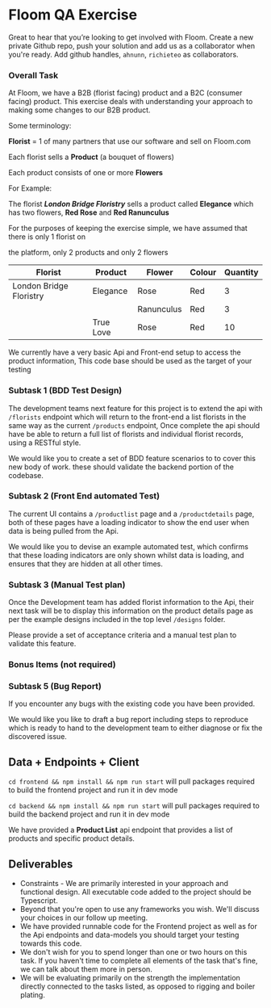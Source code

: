 # **Floom QA Exercise**

Great to hear that you’re looking to get involved with Floom. Create a new private Github repo, push your solution and add us as a collaborator when you're ready. Add github handles, `ahnunn`, `richieteo` as collaborators.

### **Overall Task**

At Floom, we have a B2B (florist facing) product and a B2C (consumer facing) product. This exercise deals with understanding your approach to making some changes to our B2B product.

Some terminology:

**Florist** = 1 of many partners that use our software and sell on Floom.com

Each florist sells a **Product** (a bouquet of flowers)

Each product consists of one or more **Flowers**

For Example:

The florist ***London Bridge Floristry*** sells a product called **Elegance** which has two flowers, **Red Rose** and **Red Ranunculus**

For the purposes of keeping the exercise simple, we have assumed that there is only 1 florist on

the platform, only 2 products and only 2 flowers

| Florist | Product | Flower | Colour | Quantity |
| --- | --- | --- | --- | --- |
| London Bridge Floristry | Elegance | Rose | Red | 3 |
|  |  | Ranunculus | Red | 3 |
| | True Love | Rose | Red | 10 |

We currently have a very basic Api and Front-end setup to access the product information, This code base should be used as the target of your testing

### **Subtask 1 (BDD Test Design)**

The development teams next feature for this project is to extend the api with `/florists` endpoint which will return to the front-end a list florists in the same way as the current `/products` endpoint, Once complete the api should have be able to return a full list of florists and individual florist records, using a RESTful style.

We would like you to create a set of BDD feature scenarios to to cover this new body of work. these should validate the backend portion of the codebase.

### **Subtask 2 (Front End automated Test)**

The current UI contains a `/productlist` page and a `/productdetails` page,
both of these pages have a loading indicator to show the end user when data is being pulled from the Api.

We would like you to devise an example automated test, which confirms that these loading indicators are only shown whilst data is loading, and ensures that they are hidden at all other times.

### **Subtask 3 (Manual Test plan)**

Once the Development team has added florist information to the Api, their next task will be to display this information on the product details page as per the example designs included in the top level `/designs` folder.

Please provide a set of acceptance criteria and a manual test plan to validate this feature.

### **Bonus Items (not required)**

### Subtask 5 (Bug Report)

If you encounter any bugs with the existing code you have been provided.

We would like you like to draft a bug report including steps to reproduce which is ready to hand to the development team to either diagnose or fix the discovered issue.

## **Data + Endpoints + Client**

`cd frontend && npm install && npm run start` will pull packages required to build the frontend project and run it in dev mode

`cd backend && npm install && npm run start` will pull packages required to build the backend project and run it in dev mode

We have provided a **Product List** api endpoint that provides a list of products and specific product details.

## **Deliverables**

- Constraints - We are primarily interested in your approach and functional design. All executable code added to the project should be Typescript.
- Beyond that you're open to use any frameworks you wish. We'll discuss your choices in our follow up meeting.
- We have provided runnable code for the Frontend project as well as for the Api endpoints and data-models you should target your testing towards this code.
- We don't wish for you to spend longer than one or two hours on this task. If you haven't time to complete all elements of the task that's fine, we can talk about them more in person.
- We will be evaluating primarily on the strength the implementation directly connected to the tasks listed, as opposed to rigging and boiler plating.
